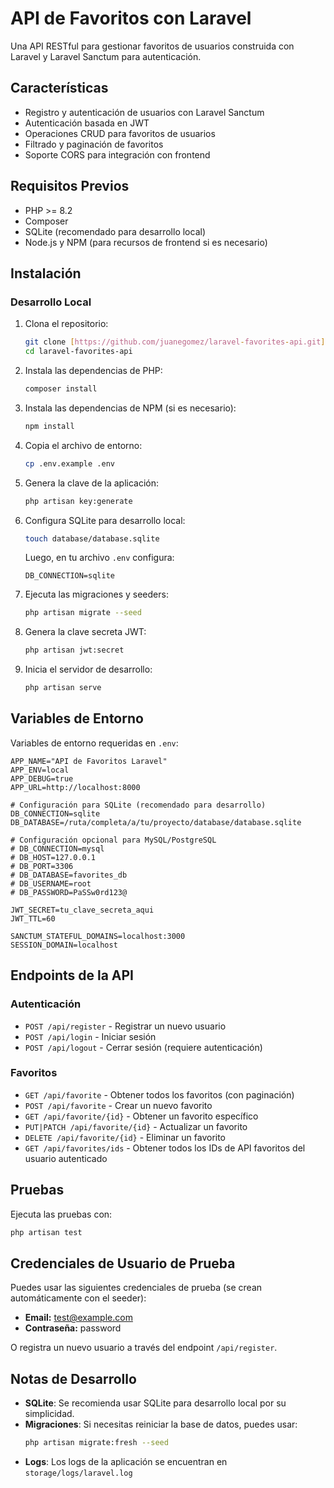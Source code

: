 # API de Favoritos con Laravel

Una API RESTful para gestionar favoritos de usuarios construida con Laravel y Laravel Sanctum para autenticación.

## Características

- Registro y autenticación de usuarios con Laravel Sanctum
- Autenticación basada en JWT
- Operaciones CRUD para favoritos de usuarios
- Filtrado y paginación de favoritos
- Soporte CORS para integración con frontend

## Requisitos Previos

- PHP >= 8.2
- Composer
- SQLite (recomendado para desarrollo local)
- Node.js y NPM (para recursos de frontend si es necesario)

## Instalación

### Desarrollo Local

1. Clona el repositorio:
   ```bash
   git clone [https://github.com/juanegomez/laravel-favorites-api.git]
   cd laravel-favorites-api
   ```

2. Instala las dependencias de PHP:
   ```bash
   composer install
   ```

3. Instala las dependencias de NPM (si es necesario):
   ```bash
   npm install
   ```

4. Copia el archivo de entorno:
   ```bash
   cp .env.example .env
   ```

5. Genera la clave de la aplicación:
   ```bash
   php artisan key:generate
   ```

6. Configura SQLite para desarrollo local:
   ```bash
   touch database/database.sqlite
   ```

   Luego, en tu archivo `.env` configura:
   ```env
   DB_CONNECTION=sqlite
   ```

7. Ejecuta las migraciones y seeders:
   ```bash
   php artisan migrate --seed
   ```

8. Genera la clave secreta JWT:
   ```bash
   php artisan jwt:secret
   ```

9. Inicia el servidor de desarrollo:
   ```bash
   php artisan serve
   ```

## Variables de Entorno

Variables de entorno requeridas en `.env`:

```env
APP_NAME="API de Favoritos Laravel"
APP_ENV=local
APP_DEBUG=true
APP_URL=http://localhost:8000

# Configuración para SQLite (recomendado para desarrollo)
DB_CONNECTION=sqlite
DB_DATABASE=/ruta/completa/a/tu/proyecto/database/database.sqlite

# Configuración opcional para MySQL/PostgreSQL
# DB_CONNECTION=mysql
# DB_HOST=127.0.0.1
# DB_PORT=3306
# DB_DATABASE=favorites_db
# DB_USERNAME=root
# DB_PASSWORD=PaSSw0rd123@

JWT_SECRET=tu_clave_secreta_aqui
JWT_TTL=60

SANCTUM_STATEFUL_DOMAINS=localhost:3000
SESSION_DOMAIN=localhost
```

## Endpoints de la API

### Autenticación

- `POST /api/register` - Registrar un nuevo usuario
- `POST /api/login` - Iniciar sesión
- `POST /api/logout` - Cerrar sesión (requiere autenticación)

### Favoritos

- `GET /api/favorite` - Obtener todos los favoritos (con paginación)
- `POST /api/favorite` - Crear un nuevo favorito
- `GET /api/favorite/{id}` - Obtener un favorito específico
- `PUT|PATCH /api/favorite/{id}` - Actualizar un favorito
- `DELETE /api/favorite/{id}` - Eliminar un favorito
- `GET /api/favorites/ids` - Obtener todos los IDs de API favoritos del usuario autenticado

## Pruebas

Ejecuta las pruebas con:

```bash
php artisan test
```

## Credenciales de Usuario de Prueba

Puedes usar las siguientes credenciales de prueba (se crean automáticamente con el seeder):

- **Email:** test@example.com
- **Contraseña:** password

O registra un nuevo usuario a través del endpoint `/api/register`.

## Notas de Desarrollo

- **SQLite**: Se recomienda usar SQLite para desarrollo local por su simplicidad.
- **Migraciones**: Si necesitas reiniciar la base de datos, puedes usar:
  ```bash
  php artisan migrate:fresh --seed
  ```
- **Logs**: Los logs de la aplicación se encuentran en `storage/logs/laravel.log`
